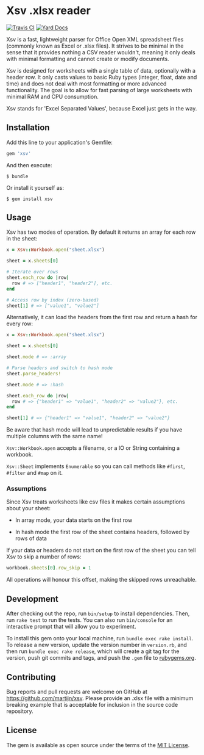 # Xsv .xlsx reader

[![Travis CI](https://img.shields.io/travis/martijn/xsv/master)](https://travis-ci.org/martijn/xsv)
[![Yard Docs](http://img.shields.io/badge/yard-docs-blue.svg)](https://rubydoc.info/github/martijn/xsv)

Xsv is a fast, lightweight parser for Office Open XML spreadsheet files
(commonly known as Excel or .xlsx files). It strives to be minimal in the
sense that it provides nothing a CSV reader wouldn't, meaning it only
deals with minimal formatting and cannot create or modify documents.

Xsv is designed for worksheets with a single table of data, optionally
with a header row. It only casts values to basic Ruby types (integer, float,
date and time) and does not deal with most formatting or more advanced
functionality. The goal is to allow for fast parsing of large worksheets with
minimal RAM and CPU consumption.

Xsv stands for 'Excel Separated Values', because Excel just gets in the way.

## Installation

Add this line to your application's Gemfile:

```ruby
gem 'xsv'
```

And then execute:

    $ bundle

Or install it yourself as:

    $ gem install xsv

## Usage

Xsv has two modes of operation. By default it returns an array for
each row in the sheet:

```ruby
x = Xsv::Workbook.open("sheet.xlsx")

sheet = x.sheets[0]

# Iterate over rows
sheet.each_row do |row|
  row # => ["header1", "header2"], etc.
end

# Access row by index (zero-based)
sheet[1] # => ["value1", "value2"]
```

Alternatively, it can load the headers from the first row and return a hash
for every row:

```ruby
x = Xsv::Workbook.open("sheet.xlsx")

sheet = x.sheets[0]

sheet.mode # => :array

# Parse headers and switch to hash mode
sheet.parse_headers!

sheet.mode # => :hash

sheet.each_row do |row|
  row # => {"header1" => "value1", "header2" => "value2"}, etc.
end

sheet[1] # => {"header1" => "value1", "header2" => "value2"}
```

Be aware that hash mode will lead to unpredictable results if you have multiple
columns with the same name!

`Xsv::Workbook.open` accepts a filename, or a IO or String containing a workbook.

`Xsv::Sheet` implements `Enumerable` so you can call methods like `#first`,
`#filter` and `#map` on it.

### Assumptions

Since Xsv treats worksheets like csv files it makes certain assumptions about your
sheet:

- In array mode, your data starts on the first row

- In hash mode the first row of the sheet contains headers, followed by rows of data

If your data or headers do not start on the first row of the sheet you can
tell Xsv to skip a number of rows:

```ruby
workbook.sheets[0].row_skip = 1
```

All operations will honour this offset, making the skipped rows unreachable.

## Development

After checking out the repo, run `bin/setup` to install dependencies. Then, run `rake test` to run the tests. You can also run `bin/console` for an interactive prompt that will allow you to experiment.

To install this gem onto your local machine, run `bundle exec rake install`. To release a new version, update the version number in `version.rb`, and then run `bundle exec rake release`, which will create a git tag for the version, push git commits and tags, and push the `.gem` file to [rubygems.org](https://rubygems.org).

## Contributing

Bug reports and pull requests are welcome on GitHub at https://github.com/martijn/xsv.
Please provide an .xlsx file with a minimum breaking example that is acceptable
for inclusion in the source code repository.

## License

The gem is available as open source under the terms of the [MIT License](https://opensource.org/licenses/MIT).
